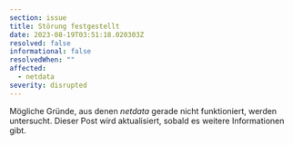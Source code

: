 ```yaml
---
section: issue
title: Störung festgestellt
date: 2023-08-19T03:51:18.020303Z
resolved: false
informational: false
resolvedWhen: ""
affected:
  - netdata
severity: disrupted
---
```

Mögliche Gründe, aus denen *netdata* gerade nicht funktioniert, werden untersucht. Dieser Post wird aktualisiert, sobald es weitere Informationen gibt.

        